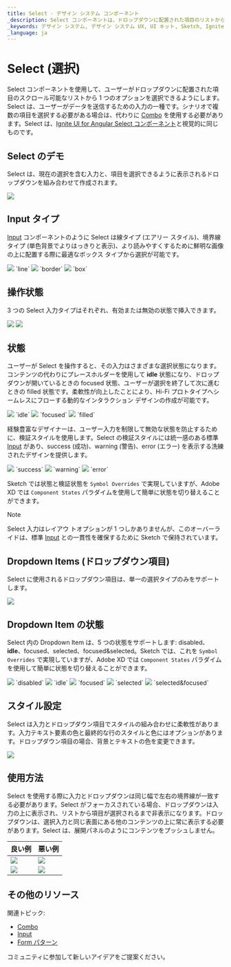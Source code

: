 ```yaml
---
title: Select - デザイン システム コンポーネント
_description: Select コンポーネントは、ドロップダウンに配置された項目のリストからの単一選択できます。
_keywords: デザイン システム, デザイン システム UX, UI キット, Sketch, Ignite UI for Angular, Sketch to Angular, Angular, Angular デザイン システム, Sketch からコードをエクスポート, Angular 用のデザイン キット, Sketch UI キット, Sketch HTML, Sketch to HTML
_language: ja
---
```


# Select (選択)

Select コンポーネントを使用して、ユーザーがドロップダウンに配置された項目のスクロール可能なリストから 1 つのオプションを選択できるようにします。Select は、ユーザーがデータを送信するための入力の一種です。シナリオで複数の項目を選択する必要がある場合は、代わりに [Combo](combo.md) を使用する必要があります。Select は、[Ignite UI for Angular Select コンポーネント](https://jp.infragistics.com/products/ignite-ui-angular/angular/components/select.html)と視覚的に同じものです。

## Select のデモ

Select は、現在の選択を含む入力と、項目を選択できるように表示されるドロップダウンを組み合わせて作成されます。

<img class="responsive-img" src="../images/select_demo.png" srcset="../images/select_demo@2x.png 2x" />

## Input タイプ

[Input](input.md) コンポーネントのように Select は線タイプ (エアリー スタイル)、境界線タイプ (単色背景でよりはっきりと表示)、より読みやすくするために鮮明な画像の上に配置する際に最適なボックス タイプから選択が可能です。

<img class="responsive-img" src="../images/select_line.png" srcset="../images/select_line@2x.png 2x" />
`line`
<img class="responsive-img" src="../images/select_border.png" srcset="../images/select_border@2x.png 2x" />
`border`
<img class="responsive-img" src="../images/select_box.png" srcset="../images/select_box@2x.png 2x" />
`box`

## 操作状態

3 つの Select 入力タイプはそれぞれ、有効または無効の状態で挿入できます。

<img class="responsive-img" src="../images/select_enabledstate.png" srcset="../images/select_enabledstate@2x.png 2x" />
<img class="responsive-img" src="../images/select_disabledstate.png" srcset="../images/select_disabledstate@2x.png 2x" />

## 状態

ユーザーが Select を操作すると、その入力はさまざまな選択状態になります。コンテンツの代わりにプレースホルダーを使用して **idle** 状態になり、ドロップダウンが開いているときの focused 状態、ユーザーが選択を終了して次に進むときの filled 状態です。柔軟性が向上したことにより、Hi-Fi プロトタイプへシームレスにフローする動的なインタラクション デザインの作成が可能です。

<img class="responsive-img" src="../images/select_idle.png" srcset="../images/select_idle@2x.png 2x" />
`idle`

<img class="responsive-img" src="../images/select_focused.png" srcset="../images/select_focused@2x.png 2x" />
`focused`

<img class="responsive-img" src="../images/select_filled.png" srcset="../images/select_filled@2x.png 2x" />
`filled`

経験豊富なデザイナーは、ユーザー入力を制限して無効な状態を防止するために、検証スタイルを使用します。Select の検証スタイルには統一感のある標準 [Input](input.md) があり、success (成功)、warning (警告)、error (エラー) を表示する洗練されたデザインを提供します。

<img class="responsive-img" src="../images/select_success.png" srcset="../images/select_success@2x.png 2x" />
`success`
<img class="responsive-img" src="../images/select_warning.png" srcset="../images/select_warning@2x.png 2x" />
`warning`
<img class="responsive-img" src="../images/select_error.png" srcset="../images/select_error@2x.png 2x" />
`error`

Sketch では状態と検証状態を `Symbol Overrides` で実現していますが、Adobe XD では `Component States` パラダイムを使用して簡単に状態を切り替えることができます。

> [!NOTE]
> Select 入力はレイアウ トオプションが 1 つしかありませんが、このオーバーライドは、標準 [Input](input.md) との一貫性を確保するために Sketch で保持されています。

## Dropdown Items (ドロップダウン項目)

Select に使用されるドロップダウン項目は、単一の選択タイプのみをサポートします。

<img class="responsive-img" src="../images/select_item.png" srcset="../images/select_item@2x.png 2x" />

## Dropdown Item の状態

Select 内の Dropdown Item は、5 つの状態をサポートします: disabled、**idle**、focused、selected、focused&selected。Sketch では、これを `Symbol Overrides` で実現していますが、Adobe XD では `Component States` パラダイムを使用して簡単に状態を切り替えることができます。

<img class="responsive-img" src="../images/select_item_disabled.png" srcset="../images/select_item_disabled@2x.png 2x" />
`disabled`
<img class="responsive-img" src="../images/select_item_idle.png" srcset="../images/select_item_idle@2x.png 2x" />
`idle`
<img class="responsive-img" src="../images/select_item_focused.png" srcset="../images/select_item_focused@2x.png 2x" />
`focused`
<img class="responsive-img" src="../images/select_item_selected.png" srcset="../images/select_item_selected@2x.png 2x" />
`selected`
<img class="responsive-img" src="../images/select_item_selected_focused.png" srcset="../images/select_item_selected_focused@2x.png 2x" />
`selected&focused`

## スタイル設定

Select は入力とドロップダウン項目でスタイルの組み合わせに柔軟性があります。入力テキスト要素の色と最終的な行のスタイルと色にはオプションがあります。ドロップダウン項目の場合、背景とテキストの色を変更できます。

<img class="responsive-img" src="../images/select_styling.png" srcset="../images/select_styling@2x.png 2x" />

## 使用方法

Select を使用する際に入力とドロップダウンは同じ幅で左右の境界線が一致する必要があります。Select がフォーカスされている場合、ドロップダウンは入力の上に表示され、リストから項目が選択されるまで非表示になります。ドロップダウンは、選択入力と同じ表面にある他のコンテンツの上に常に表示する必要があります。Select は、展開パネルのようにコンテンツをプッシュしません。

| 良い例                                                                           | 悪い例                                                                            |
| ---------------------------------------------------------------------------- | -------------------------------------------------------------------------------- |
| <img class="responsive-img" src="../images/select_do1.png" srcset="../images/select_do1@2x.png 2x" /> | <img class="responsive-img" src="../images/select_dont1.png" srcset="../images/select_dont1@2x.png 2x" /> |
| <img class="responsive-img" src="../images/select_do2.png" srcset="../images/select_do2@2x.png 2x" /> | <img class="responsive-img" src="../images/select_dont2.png" srcset="../images/select_dont2@2x.png 2x" /> |

## その他のリソース

関連トピック:

- [Combo](combo.md)
- [Input](input.md)
- [Form パターン](../patterns/form.md)
  <div class="divider--half"></div>

コミュニティに参加して新しいアイデアをご提案ください。
